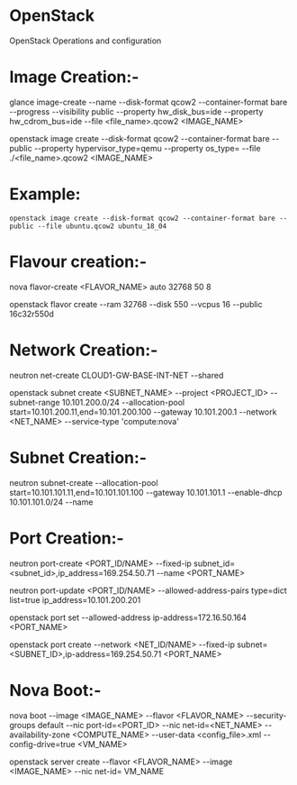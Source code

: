 # OpenStack
OpenStack Operations and configuration

Image Creation:- 
===============

glance image-create --name <name> --disk-format qcow2 --container-format bare --progress --visibility public --property hw_disk_bus=ide --property hw_cdrom_bus=ide --file <file_name>.qcow2 <IMAGE_NAME>
  
openstack image create --disk-format qcow2 --container-format bare  --public --property hypervisor_type=qemu --property os_type=<windows> --file ./<file_name>.qcow2 <IMAGE_NAME>
  
Example:
=======
```
openstack image create --disk-format qcow2 --container-format bare --public --file ubuntu.qcow2 ubuntu_18_04

```
  
Flavour creation:-
================
nova flavor-create <FLAVOR_NAME> auto 32768 50 8

openstack flavor create --ram 32768 --disk 550 --vcpus 16 --public 16c32r550d

Network Creation:-
=================
neutron net-create CLOUD1-GW-BASE-INT-NET --shared

openstack subnet create <SUBNET_NAME> --project <PROJECT_ID> --subnet-range 10.101.200.0/24 --allocation-pool start=10.101.200.11,end=10.101.200.100 --gateway 10.101.200.1 --network <NET_NAME> --service-type 'compute:nova'

Subnet Creation:-
===============
neutron subnet-create --allocation-pool start=10.101.101.11,end=10.101.101.100 --gateway 10.101.101.1 --enable-dhcp <NET NAME> 10.101.101.0/24 --name <SUBNET NAME>

Port Creation:-
==============
neutron port-create <PORT_ID/NAME> --fixed-ip subnet_id=<subnet_id>,ip_address=169.254.50.71 --name <PORT_NAME>

neutron port-update <PORT_ID/NAME> --allowed-address-pairs type=dict list=true ip_address=10.101.200.201

openstack port set --allowed-address ip-address=172.16.50.164 <PORT_NAME>

openstack port create --network <NET_ID/NAME> --fixed-ip subnet=<SUBNET_ID>,ip-address=169.254.50.71 <PORT_NAME>


Nova Boot:-
==========
nova boot --image <IMAGE_NAME> --flavor <FLAVOR_NAME> --security-groups default --nic port-id=<PORT_ID> --nic net-id=<NET_NAME> --availability-zone <COMPUTE_NAME> --user-data <config_file>.xml --config-drive=true <VM_NAME>

openstack server create --flavor <FLAVOR_NAME> --image <IMAGE_NAME> --nic net-id=<NIC ID> VM_NAME
